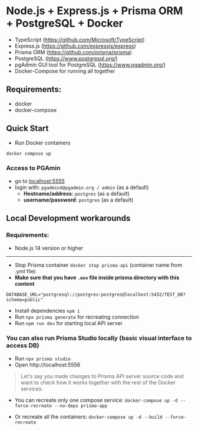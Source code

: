 # Node.js + Express.js + Prisma ORM + PostgreSQL + Docker

- TypeScript (https://github.com/Microsoft/TypeScript)
- Express.js (https://github.com/expressjs/express)
- Prisma ORM (https://github.com/prisma/prisma)
- PostgreSQL (https://www.postgresql.org/)
- pgAdmin GUI tool for PostgreSQL (https://www.pgadmin.org/)
- Docker-Compose for running all together

## Requirements:

- docker
- docker-compose

## Quick Start

- Run Docker containers

```
docker compose up
```

### Access to PGAmin

- go to [localhost:5555](http://localhost:5555)
- login with: `pgadmin4@pgadmin.org / admin` (as a default)
  - **Hostname/address**: `postgres` (as a default)
  - **username/password**: `postgres` (as a default)

## Local Development workarounds

### Requirements:

- Node.js 14 version or higher

---

- Stop Prisma container `docker stop prisma-api` (container name from .yml file)
- **Make sure that you have `.env` file inside prisma directory with this content**

```
DATABASE_URL="postgresql://postgres:postgres@localhost:5432/TEST_DB?schema=public"
```

- Install dependencies `npm i`
- Run `npx prisma generate` for recreating connection
- Run `npm run dev` for starting local API server

### You can also run Prisma Studio locally (basic visual interface to access DB)

- Run `npx prisma studio`
- Open http://localhost:5556

> Let's say you made changes to Prisma API server source code and want to check how it works together with the rest of the Docker services.

- You can recreate only one compose service: `docker-compose up -d --force-recreate --no-deps prisma-app`

- Or recreate all the containers: `docker-compose up -d --build --force-recreate`
